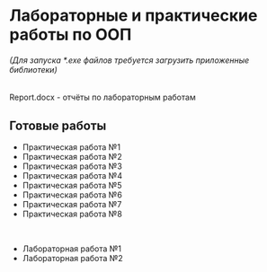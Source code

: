 # Лабораторные и практические работы по ООП
###### (Для запуска *.ехе файлов требуется загрузить приложенные библиотеки)
Report.docx - отчёты по лабораторным работам

## Готовые работы
* Практическая работа №1
* Практическая работа №2
* Практическая работа №3
* Практическая работа №4
* Практическая работа №5
* Практическая работа №6
* Практическая работа №7
* Практическая работа №8
<br>

* Лабораторная работа №1
* Лабораторная работа №2
